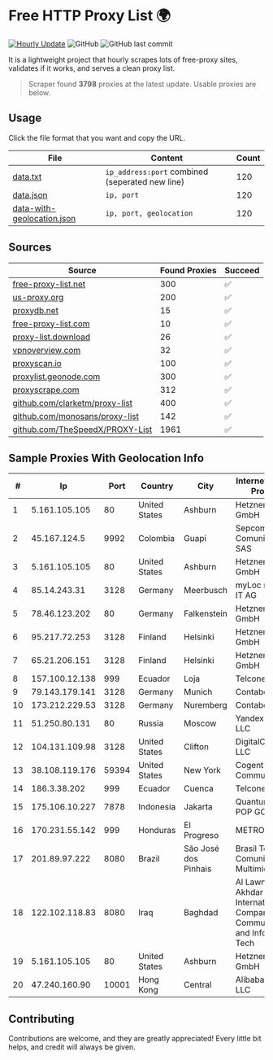 
# Free HTTP Proxy List 🌍

[![Hourly Update](https://github.com/mertguvencli/http-proxy-list/actions/workflows/main.yml/badge.svg?branch=main)](https://github.com/mertguvencli/http-proxy-list/actions/workflows/main.yml)
![GitHub](https://img.shields.io/github/license/mertguvencli/http-proxy-list)
![GitHub last commit](https://img.shields.io/github/last-commit/mertguvencli/http-proxy-list)

It is a lightweight project that hourly scrapes lots of free-proxy sites, validates if it works, and serves a clean proxy list.


> Scraper found **3798** proxies at the latest update. Usable proxies are below.

## Usage

Click the file format that you want and copy the URL.


|File|Content|Count|
|----|-------|-----|
|[data.txt](https://raw.githubusercontent.com/mertguvencli/http-proxy-list/main/proxy-list/data.txt)|`ip_address:port` combined (seperated new line)|120|
|[data.json](https://raw.githubusercontent.com/mertguvencli/http-proxy-list/main/proxy-list/data.json)|`ip, port`|120|
|[data-with-geolocation.json](https://raw.githubusercontent.com/mertguvencli/http-proxy-list/main/proxy-list/data-with-geolocation.json)|`ip, port, geolocation`|120|

## Sources

|Source|Found Proxies|Succeed|
|------|-------------|-------|
|[free-proxy-list.net](https://free-proxy-list.net)|300|✅|
|[us-proxy.org](https://www.us-proxy.org)|200|✅|
|[proxydb.net](http://proxydb.net)|15|✅|
|[free-proxy-list.com](https://free-proxy-list.com/?page=&port=&type%5B%5D=http&type%5B%5D=https&up_time=0&search=Search)|10|✅|
|[proxy-list.download](https://www.proxy-list.download/HTTP)|26|✅|
|[vpnoverview.com](https://vpnoverview.com/privacy/anonymous-browsing/free-proxy-servers)|32|✅|
|[proxyscan.io](https://www.proxyscan.io)|100|✅|
|[proxylist.geonode.com](https://proxylist.geonode.com/api/proxy-list?limit=300&page=1&sort_by=lastChecked&sort_type=desc&protocols=http,https)|300|✅|
|[proxyscrape.com](https://api.proxyscrape.com/v2/?request=displayproxies&protocol=http&timeout=10000&country=all&ssl=all&anonymity=all)|312|✅|
|[github.com/clarketm/proxy-list](https://raw.githubusercontent.com/clarketm/proxy-list/master/proxy-list-raw.txt)|400|✅|
|[github.com/monosans/proxy-list](https://raw.githubusercontent.com/monosans/proxy-list/main/proxies/http.txt)|142|✅|
|[github.com/TheSpeedX/PROXY-List](https://raw.githubusercontent.com/TheSpeedX/PROXY-List/master/http.txt)|1961|✅|


## Sample Proxies With Geolocation Info

|#|Ip|Port|Country|City|Internet Service Provider|
|-|--|----|-------|----|-------------------------|
|1|5.161.105.105|80|United States|Ashburn|Hetzner Online GmbH|
|2|45.167.124.5|9992|Colombia|Guapi|Sepcom Comunicaciones SAS|
|3|5.161.105.105|80|United States|Ashburn|Hetzner Online GmbH|
|4|85.14.243.31|3128|Germany|Meerbusch|myLoc managed IT AG|
|5|78.46.123.202|80|Germany|Falkenstein|Hetzner Online GmbH|
|6|95.217.72.253|3128|Finland|Helsinki|Hetzner Online GmbH|
|7|65.21.206.151|3128|Finland|Helsinki|Hetzner Online GmbH|
|8|157.100.12.138|999|Ecuador|Loja|Telconet S.A|
|9|79.143.179.141|3128|Germany|Munich|Contabo GmbH|
|10|173.212.229.53|3128|Germany|Nuremberg|Contabo GmbH|
|11|51.250.80.131|80|Russia|Moscow|Yandex.Cloud LLC|
|12|104.131.109.98|3128|United States|Clifton|DigitalOcean, LLC|
|13|38.108.119.176|59394|United States|New York|Cogent Communications|
|14|186.3.38.202|999|Ecuador|Cuenca|Telconet S.A|
|15|175.106.10.227|7878|Indonesia|Jakarta|Quantum Dist POP GC|
|16|170.231.55.142|999|Honduras|El Progreso|METRONET|
|17|201.89.97.222|8080|Brazil|São José dos Pinhais|Brasil Telecom Comunicacao Multimidia S.A|
|18|122.102.118.83|8080|Iraq|Baghdad|Al Lawn Al Akhdar International Company for Communications and Information Tech|
|19|5.161.105.105|80|United States|Ashburn|Hetzner Online GmbH|
|20|47.240.160.90|10001|Hong Kong|Central|Alibaba.com LLC|



## Contributing

Contributions are welcome, and they are greatly appreciated! Every
little bit helps, and credit will always be given.

